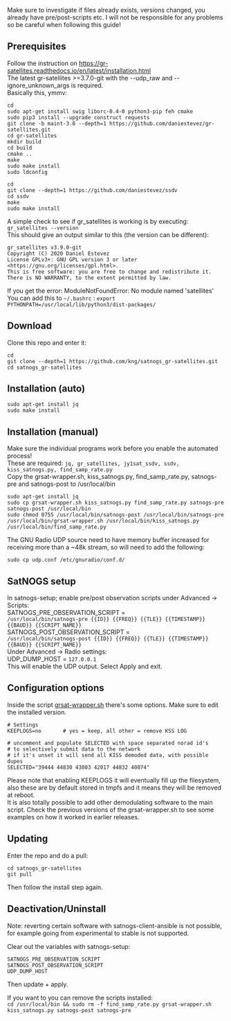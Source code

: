 Make sure to investigate if files already exists, versions changed, you already have pre/post-scripts etc. I will not be responsible for any problems so be careful when following this guide!<br>

## Prerequisites
Follow the instruction on https://gr-satellites.readthedocs.io/en/latest/installation.html<br>
The latest gr-satellites >=3.7.0-git with the --udp_raw and --ignore_unknown_args is required.<br>
Basically this, ymmv:
```
cd
sudo apt-get install swig liborc-0.4-0 python3-pip feh cmake
sudo pip3 install --upgrade construct requests
git clone -b maint-3.8 --depth=1 https://github.com/daniestevez/gr-satellites.git
cd gr-satellites
mkdir build
cd build
cmake ..
make
sudo make install
sudo ldconfig

cd
git clone --depth=1 https://github.com/daniestevez/ssdv
cd ssdv
make
sudo make install
```

A simple check to see if gr_satellites is working is by executing: `gr_satellites --version`<br>
This should give an output similar to this (the version can be different):

```
gr_satellites v3.9.0-git
Copyright (C) 2020 Daniel Estevez
License GPLv3+: GNU GPL version 3 or later <https://gnu.org/licenses/gpl.html>.
This is free software: you are free to change and redistribute it.
There is NO WARRANTY, to the extent permitted by law.
```

If you get the error: ModuleNotFoundError: No module named 'satellites'<br>
You can add this to `~/.bashrc` : `export PYTHONPATH=/usr/local/lib/python3/dist-packages/`<br>

## Download
Clone this repo and enter it:<br>
```
cd
git clone --depth=1 https://github.com/kng/satnogs_gr-satellites.git
cd satnogs_gr-satellites
```

## Installation (auto)
```
sudo apt-get install jq
sudo make install
```

## Installation (manual)
Make sure the individual programs work before you enable the automated process!<br>
These are required: `jq, gr_satellites, jy1sat_ssdv, ssdv, kiss_satnogs.py, find_samp_rate.py`<br>
Copy the grsat-wrapper.sh, kiss_satnogs.py, find_samp_rate.py, satnogs-pre and satnogs-post to /usr/local/bin<br>

```
sudo apt-get install jq
sudo cp grsat-wrapper.sh kiss_satnogs.py find_samp_rate.py satnogs-pre satnogs-post /usr/local/bin
sudo chmod 0755 /usr/local/bin/satnogs-post /usr/local/bin/satnogs-pre /usr/local/bin/grsat-wrapper.sh /usr/local/bin/kiss_satnogs.py /usr/local/bin/find_samp_rate.py
```

The GNU Radio UDP source need to have memory buffer increased for receiving more than a ~48k stream, so will need to add the following:
```
sudo cp udp.conf /etc/gnuradio/conf.d/
```

## SatNOGS setup

In satnogs-setup; enable pre/post observation scripts under Advanced -> Scripts:<br>
SATNOGS_PRE_OBSERVATION_SCRIPT = <br>`/usr/local/bin/satnogs-pre {{ID}} {{FREQ}} {{TLE}} {{TIMESTAMP}} {{BAUD}} {{SCRIPT_NAME}}`<br>
SATNOGS_POST_OBSERVATION_SCRIPT = <br>`/usr/local/bin/satnogs-post {{ID}} {{FREQ}} {{TLE}} {{TIMESTAMP}} {{BAUD}} {{SCRIPT_NAME}}`<br>
Under Advanced -> Radio settings:<br>
UDP_DUMP_HOST = `127.0.0.1`<br>
This will enable the UDP output. Select Apply and exit.

## Configuration options

Inside the script [grsat-wrapper.sh](grsat-wrapper.sh) there's some options. Make sure to edit the installed version.
```
# Settings
KEEPLOGS=no       # yes = keep, all other = remove KSS LOG

# uncomment and populate SELECTED with space separated norad id's
# to selectively submit data to the network
# if it's unset it will send all KISS demoded data, with possible dupes
SELECTED="39444 44830 43803 42017 44832 40074"
```

Please note that enabling KEEPLOGS it will eventually fill up the filesystem, also these are by default stored in tmpfs and it means they will be removed at reboot.<br>
It is also totally possible to add other demodulating software to the main script. Check the previous versions of the grsat-wrapper.sh to see some examples on how it worked in earlier releases.<br>

## Updating
Enter the repo and do a pull:
```
cd satnogs_gr-satellites
git pull
```
Then follow the install step again.


## Deactivation/Uninstall

Note: reverting certain software with satnogs-client-ansible is not possible, for example going from experimental to stable is not supported.<br>

Clear out the variables with satnogs-setup:<br>
```
SATNOGS_PRE_OBSERVATION_SCRIPT
SATNOGS_POST_OBSERVATION_SCRIPT
UDP_DUMP_HOST
```
Then update + apply.

If you want to you can remove the scripts installed:<br>
`cd /usr/local/bin && sudo rm -f find_samp_rate.py grsat-wrapper.sh kiss_satnogs.py satnogs-post satnogs-pre`

